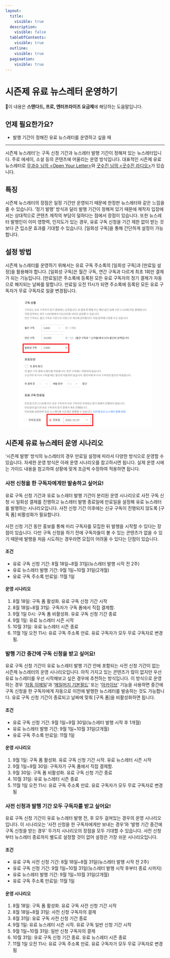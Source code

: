 ```yaml
---
layout:
  title:
    visible: true
  description:
    visible: false
  tableOfContents:
    visible: true
  outline:
    visible: true
  pagination:
    visible: true
---
```


# 시즌제 유료 뉴스레터 운영하기

💬이 내용은 **스탠다드, 프로, 엔터프라이즈 요금제**에 해당하는 도움말입니다.

## 언제 필요한가요?

* 발행 기간이 정해진 유료 뉴스레터를 운영하고 싶을 때

***

시즌제 뉴스레터’는 구독 신청 기간과 뉴스레터 발행 기간이 정해져 있는 뉴스레터입니다. 주로 에세이, 소설 등의 콘텐츠에 어울리는 운영 방식입니다. 대표적인 시즌제 유료 뉴스레터로 [무과수 님의 \<Open Your Letter>](https://blog.stibee.com/2016%EB%85%84-%ED%94%84%EB%9D%BC%ED%95%98-%EB%B2%A0%EB%A5%BC%EB%A6%B0%EC%9C%BC%EB%A1%9C-%EA%B0%80%EB%8A%94-%ED%8B%B0%EC%BC%93-open-your-letter-e7eec0887191)와 [굿수진 님의 <굿수진 라디오>](https://blog.stibee.com/%ED%95%98%EC%99%80%EC%9D%B4%EC%97%90%EC%84%9C-%ED%8E%B8%EC%A7%80%ED%95%A0%EA%B2%8C%EC%9A%94-%EC%95%84%EC%82%AC%EC%9D%B4%EB%B3%BC-%ED%95%98%EB%82%98-%EC%82%AC%EC%A3%BC%EC%84%B8%EC%9A%94-cff1fe86bef7)가 있습니다.



## 특징 <a href="#h_a7e3417bd8" id="h_a7e3417bd8"></a>

시즌제 뉴스레터의 장점은 일정 기간만 운영되기 때문에 한정판 뉴스레터와 같은 느낌을 줄 수 있습니다. ‘정기 발행’ 방식과 달리 발행 기간이 정해져 있기 때문에 제작자 입장에서는 상대적으로 콘텐츠 제작의 부담이 덜하다는 점에서 장점이 있습니다. 또한 뉴스레터 발행인이 이미 영향력, 인지도가 있는 경우, 유료 구독 신청을 기간 제한 없이 받는 것보다 큰 입소문 효과를 기대할 수 있습니다. \[일회성 구독]을 통해 간단하게 설정이 가능합니다.&#x20;



## 설정 방법 <a href="#h_af97168c35" id="h_af97168c35"></a>

시즌제 뉴스레터를 운영하기 위해서는 유료 구독 주소록의 \[일회성 구독]과 \[만료일 설정]을 활용해야 합니다. \[일회성 구독]은 월간 구독, 연간 구독과 다르게 최초 1회만 결제가 되는 기능입니다. \[만료일]은 주소록에 등록된 모든 유료 구독자의 정기 결제가 자동으로 해지되는 날짜를 말합니다. 만료일 오전 11시가 되면 주소록에 등록된 모든 유료 구독자가 무료 구독자로 일괄 변경됩니다.

<figure><img src="../../.gitbook/assets/image (115).png" alt=""><figcaption></figcaption></figure>



## 시즌제 유료 뉴스레터 운영 시나리오 <a href="#h_8883102d14" id="h_8883102d14"></a>

‘시즌제 발행’ 방식의 뉴스레터의 경우 만료일 설정에 따라서 다양한 방식으로 운영할 수 있습니다. 자세한 운영 방식은 아래 운영 시나리오를 참고하시면 됩니다. 실제 운영 시에는 가이드 내용을 참고하여 상황에 맞게 조금씩 수정하여 적용하면 됩니다.



### 사전 신청을 한 구독자에게만 발송하고 싶어요! <a href="#h_d44c35ce7f" id="h_d44c35ce7f"></a>

유료 구독 신청 기간과 유료 뉴스레터 발행 기간이 분리된 운영 시나리오로 사전 구독 신청 시 일회성 결제를 진행하고 뉴스레터 발행 종료일에 만료일을 설정해 유료 뉴스레터를 발행하는 시나리오입니다. 사전 신청 기간 이후에는 신규 구독이 진행되지 않도록 \[구독 폼] 비활성화가 필요합니다.\
\
사전 신청 기간 동안 홍보를 통해 미리 구독자를 모집한 뒤 발행을 시작할 수 있다는 장점이 있습니다. 다만 구독 신청을 하기 전에 구독자들이 볼 수 있는 콘텐츠가 없을 수 있기 때문에 발행을 처음 시도하는 경우라면 모집이 어려울 수 있다는 단점이 있습니다.



#### **조건** <a href="#h_f19396760f" id="h_f19396760f"></a>

* 유료 구독 신청 기간: 8월 18일\~8월 31일(뉴스레터 발행 시작 전 2주)
* 유료 뉴스레터 발행 기간: 9월 1일\~10월 31일(2개월)
* 유료 구독 주소록 만료일: 11월 1일

#### **운영 시나리오** <a href="#h_3563f6c2d5" id="h_3563f6c2d5"></a>

1. 8월 18일: 구독 폼 활성화. 유료 구독 신청 기간 시작
2. 8월 18일\~8월 31일: 구독자가 구독 폼에서 직접 결제함.
3. 9월 1일 0시: 구독 폼 비활성화. 유료 구독 신청 기간 종료
4. 9월 1일: 유료 뉴스레터 시즌 시작
5. 10월 31일: 유료 뉴스레터 시즌 종료
6. 11월 1일 오전 11시: 유료 구독 주소록 만료. 유료 구독자가 모두 무료 구독자로 변경됨.&#x20;



### 발행 기간 중간에 구독 신청을 받고 싶어요! <a href="#h_098ff8a23d" id="h_098ff8a23d"></a>

유료 구독 신청 기간이 유료 뉴스레터 발행 기간 안에 포함되는 사전 신청 기간이 없는 시즌제 뉴스레터의 운영 시나리오입니다. 아직 가지고 있는 콘텐츠가 많이 없지만 우선 유료 뉴스레터를 우선 시작해보고 싶은 경우에 추천하는 방식입니다. 이 방식으로 운영하는 경우 ‘[자동 이메일](https://help.stibee.com/hc/ko/articles/4756530141583)’과 ‘[메일머지 기본필드](https://help.stibee.com/hc/ko/articles/4756468325135)’ 또는 ‘[아카이브](https://help.stibee.com/hc/ko/articles/4756482526223)’ 기능을 사용하면 중간에 구독 신청을 한 구독자에게 자동으로 이전에 발행한 뉴스레터를 발송하는 것도 가능합니다. 유료 구독 신청 기간이 종료되고 날짜에 맞춰 \[구독 폼]을 비활성화하면 됩니다.



#### **조건** <a href="#h_a5c49acc55" id="h_a5c49acc55"></a>

* 유료 구독 신청 기간: 9월 1일\~9월 30일(뉴스레터 발행 시작 후 1개월)
* 유료 뉴스레터 발행 기간: 9월 1일\~10월 31일(2개월)
* 유료 구독 주소록 만료일: 11월 1일

#### **운영 시나리오** <a href="#h_ead1bde5bb" id="h_ead1bde5bb"></a>

1. 9월 1일: 구독 폼 활성화. 유료 구독 신청 기간 시작. 유료 뉴스레터 시즌 시작
2. 9월 1일\~9월 30일: 구독자가 구독 폼에서 직접 결제함.
3. 9월 30일: 구독 폼 비활성화. 유료 구독 신청 기간 종료
4. 10월 31일: 유료 뉴스레터 시즌 종료
5. 11월 1일 오전 11시: 유료 구독 주소록 만료. 유료 구독자가 모두 무료 구독자로 변경됨



### 사전 신청과 발행 기간 모두 구독자를 받고 싶어요! <a href="#h_1336e778a9" id="h_1336e778a9"></a>

유료 구독 신청 기간이 유료 뉴스레터 발행 전, 후 모두 걸쳐있는 경우의 운영 시나리오입니다. 이 시나리오는 ‘사전 신청을 한 구독자에게만 보내는 경우’와 ‘발행 기간 중간에 구독 신청을 받는 경우’ 두가지 시나리오의 장점을 모두 기대할 수 있습니다. 사전 신청부터 뉴스레터 종료까지 별도로 설정할 것이 없어 설정은 가장 쉬운 시나리오입니다.



#### **조건** <a href="#h_54d430faa1" id="h_54d430faa1"></a>

* 유료 구독 사전 신청 기간: 8월 18일\~8월 31일(뉴스레터 발행 시작 전 2주)
* 유료 구독 신청 기간: 9월 1일\~10월 31일(뉴스레터 발행 시작 후부터 종료 시까지)
* 유료 뉴스레터 발행 기간: 9월 1일\~10월 31일(2개월)
* 유료 구독 주소록 만료일: 11월 1일

#### **운영 시나리오** <a href="#h_a11e6d0046" id="h_a11e6d0046"></a>

1. 8월 18일: 구독 폼 활성화. 유료 구독 사전 신청 기간 시작
2. 8월 18일\~8월 31일: 사전 신청 구독자의 결제
3. 8월 31일: 유료 구독 사전 신청 기간 종료
4. 9월 1일: 유료 뉴스레터 시즌 시작. 유료 구독 일반 신청 기간 시작
5. 9월 1일\~10월 31일: 일반 신청 구독자의 결제
6. 10월 31일: 유료 구독 신청 기간 종료. 유료 뉴스레터 시즌 종료
7. 11월 1일 오전 11시: 유료 구독 주소록 만료. 유료 구독자가 모두 무료 구독자로 변경됨
